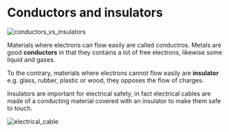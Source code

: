 # Conductors and insulators  

![conductors_vs_insulators](https://github.com/dennyb87/elettrotecnica-serale/assets/7195133/117d9b7c-ac8c-4c31-b57a-dc93bfd1ae7d)  

Materials where electrons can flow easily are called conductros. Metals are good **conductors** in that they contains a lot of free electrons, likewise some liquid and gases.  

To the contrary, materials where electrons cannot flow easily are **insulator** e.g. glass, rubber, plastic or wood, they opposes the flow of charges.  

Insulators are important for electrical safety, in fact electrical cables are made of a conducting material covered with an insulator to make them safe to touch.  

![electrical_cable](https://github.com/dennyb87/elettrotecnica-serale/assets/7195133/3cfa994b-05c3-431d-825a-0a0121570f44)  

